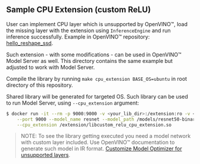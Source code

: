 ## Sample CPU Extension (custom ReLU)

User can implement CPU layer which is unsupported by OpenVINO™, load the missing layer with the extension using `InferenceEngine` and run inference successfully. Example in OpenVINO™ repository: [hello_reshape_ssd](https://github.com/openvinotoolkit/openvino/tree/master/inference-engine/samples/hello_reshape_ssd).

Such extension - with some modifications - can be used in OpenVINO™ Model Server as well. This directory contains the same example but adjusted to work with Model Server.

Compile the library by running `make cpu_extension BASE_OS=ubuntu` in root directory of this repository.

Shared library will be generated for targeted OS. Such library can be used to run Model Server, using `--cpu_extension` argument:

```bash
$ docker run -it --rm -p 9000:9000 -v <your_lib_dir>:/extension:ro -v <your_model_dir>:/models:ro openvino/model_server \
    --port 9000 --model_name resnet --model_path /models/resnet50-binary \
    --cpu_extension /extension/libcustom_relu_cpu_extension.so
```

> NOTE: To see the library getting executed you need a model network with custom layer included. Use OpenVINO™ documentation to generate such model in IR format. [Customize Model Optimizer for unsupported layers](https://docs.openvino.ai/latest/openvino_docs_MO_DG_prepare_model_customize_model_optimizer_Customize_Model_Optimizer.html).
